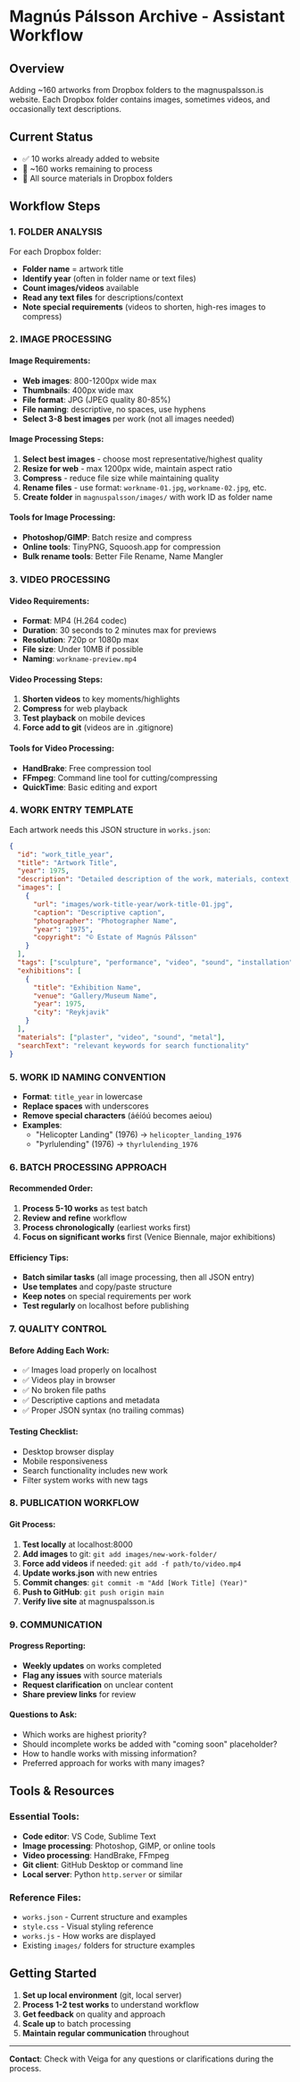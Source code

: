 # Magnús Pálsson Archive - Assistant Workflow

## Overview
Adding ~160 artworks from Dropbox folders to the magnuspalsson.is website. Each Dropbox folder contains images, sometimes videos, and occasionally text descriptions.

## Current Status
- ✅ 10 works already added to website
- 🎯 ~160 works remaining to process
- 📍 All source materials in Dropbox folders

## Workflow Steps

### 1. FOLDER ANALYSIS
For each Dropbox folder:
- **Folder name** = artwork title
- **Identify year** (often in folder name or text files)
- **Count images/videos** available
- **Read any text files** for descriptions/context
- **Note special requirements** (videos to shorten, high-res images to compress)

### 2. IMAGE PROCESSING

#### Image Requirements:
- **Web images**: 800-1200px wide max
- **Thumbnails**: 400px wide max
- **File format**: JPG (JPEG quality 80-85%)
- **File naming**: descriptive, no spaces, use hyphens
- **Select 3-8 best images** per work (not all images needed)

#### Image Processing Steps:
1. **Select best images** - choose most representative/highest quality
2. **Resize for web** - max 1200px wide, maintain aspect ratio
3. **Compress** - reduce file size while maintaining quality
4. **Rename files** - use format: `workname-01.jpg`, `workname-02.jpg`, etc.
5. **Create folder** in `magnuspalsson/images/` with work ID as folder name

#### Tools for Image Processing:
- **Photoshop/GIMP**: Batch resize and compress
- **Online tools**: TinyPNG, Squoosh.app for compression
- **Bulk rename tools**: Better File Rename, Name Mangler

### 3. VIDEO PROCESSING

#### Video Requirements:
- **Format**: MP4 (H.264 codec)
- **Duration**: 30 seconds to 2 minutes max for previews
- **Resolution**: 720p or 1080p max
- **File size**: Under 10MB if possible
- **Naming**: `workname-preview.mp4`

#### Video Processing Steps:
1. **Shorten videos** to key moments/highlights
2. **Compress** for web playback
3. **Test playback** on mobile devices
4. **Force add to git** (videos are in .gitignore)

#### Tools for Video Processing:
- **HandBrake**: Free compression tool
- **FFmpeg**: Command line tool for cutting/compressing
- **QuickTime**: Basic editing and export

### 4. WORK ENTRY TEMPLATE

Each artwork needs this JSON structure in `works.json`:

```json
{
  "id": "work_title_year",
  "title": "Artwork Title",
  "year": 1975,
  "description": "Detailed description of the work, materials, context, and significance. Include any available historical information.",
  "images": [
    {
      "url": "images/work-title-year/work-title-01.jpg",
      "caption": "Descriptive caption",
      "photographer": "Photographer Name",
      "year": "1975",
      "copyright": "© Estate of Magnús Pálsson"
    }
  ],
  "tags": ["sculpture", "performance", "video", "sound", "installation"],
  "exhibitions": [
    {
      "title": "Exhibition Name",
      "venue": "Gallery/Museum Name",
      "year": 1975,
      "city": "Reykjavik"
    }
  ],
  "materials": ["plaster", "video", "sound", "metal"],
  "searchText": "relevant keywords for search functionality"
}
```

### 5. WORK ID NAMING CONVENTION
- **Format**: `title_year` in lowercase
- **Replace spaces** with underscores
- **Remove special characters** (áéíóú becomes aeiou)
- **Examples**:
  - "Helicopter Landing" (1976) → `helicopter_landing_1976`
  - "Þyrlulending" (1976) → `thyrlulending_1976`

### 6. BATCH PROCESSING APPROACH

#### Recommended Order:
1. **Process 5-10 works** as test batch
2. **Review and refine** workflow
3. **Process chronologically** (earliest works first)
4. **Focus on significant works** first (Venice Biennale, major exhibitions)

#### Efficiency Tips:
- **Batch similar tasks** (all image processing, then all JSON entry)
- **Use templates** and copy/paste structure
- **Keep notes** on special requirements per work
- **Test regularly** on localhost before publishing

### 7. QUALITY CONTROL

#### Before Adding Each Work:
- ✅ Images load properly on localhost
- ✅ Videos play in browser
- ✅ No broken file paths
- ✅ Descriptive captions and metadata
- ✅ Proper JSON syntax (no trailing commas)

#### Testing Checklist:
- Desktop browser display
- Mobile responsiveness
- Search functionality includes new work
- Filter system works with new tags

### 8. PUBLICATION WORKFLOW

#### Git Process:
1. **Test locally** at localhost:8000
2. **Add images** to git: `git add images/new-work-folder/`
3. **Force add videos** if needed: `git add -f path/to/video.mp4`
4. **Update works.json** with new entries
5. **Commit changes**: `git commit -m "Add [Work Title] (Year)"`
6. **Push to GitHub**: `git push origin main`
7. **Verify live site** at magnuspalsson.is

### 9. COMMUNICATION

#### Progress Reporting:
- **Weekly updates** on works completed
- **Flag any issues** with source materials
- **Request clarification** on unclear content
- **Share preview links** for review

#### Questions to Ask:
- Which works are highest priority?
- Should incomplete works be added with "coming soon" placeholder?
- How to handle works with missing information?
- Preferred approach for works with many images?

## Tools & Resources

### Essential Tools:
- **Code editor**: VS Code, Sublime Text
- **Image processing**: Photoshop, GIMP, or online tools
- **Video processing**: HandBrake, FFmpeg
- **Git client**: GitHub Desktop or command line
- **Local server**: Python `http.server` or similar

### Reference Files:
- `works.json` - Current structure and examples
- `style.css` - Visual styling reference
- `works.js` - How works are displayed
- Existing `images/` folders for structure examples

## Getting Started

1. **Set up local environment** (git, local server)
2. **Process 1-2 test works** to understand workflow
3. **Get feedback** on quality and approach
4. **Scale up** to batch processing
5. **Maintain regular communication** throughout

---

**Contact**: Check with Veiga for any questions or clarifications during the process.